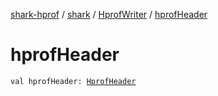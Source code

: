 [shark-hprof](../../index.md) / [shark](../index.md) / [HprofWriter](index.md) / [hprofHeader](./hprof-header.md)

# hprofHeader

`val hprofHeader: `[`HprofHeader`](../-hprof-header/index.md)